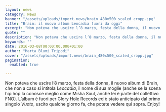 ```yaml
---
layout: news
category: News
banner: "/assets/uploads/import.news/brain_480x500_scaled_cropp.jpg"
title: "Brain: il nuovo album Leocadia fuori da oggi"
excerpt: "Non poteva che uscire l’8 marzo, festa della donna, il nuovo album di Brain, che non a caso si intitola Leocadia, il nome di sua moglie (anche se la scena hip hop la conosce meglio come Misha Soul, anche lei è parte del collettivo FNO). L’album è fuori per Glory Hole Records ed è stato anticipato [&hellip"
quote: ""
description: "Non poteva che uscire l’8 marzo, festa della donna, il nuovo album di Brain, che non a caso si intitola Leocadia, il nome di sua moglie (anche se la scena hip hop la conosce meglio come Misha Soul, anche lei è parte del collettivo FNO). L’album è fuori per Glory Hole Records ed è stato anticipato [&hellip"
keywords: ""
date: 2016-03-08T00:00:00.000+01:00
author: "Marta Blumi Tripodi"
cover: "/assets/uploads/import.news/brain_480x500_scaled_cropp.jpg"
pagination:
  enabled: true

---
```


Non poteva che uscire l’8 marzo, festa della donna, il nuovo album di Brain, che non a caso si intitola _Leocadia_, il nome di sua moglie (anche se la scena hip hop la conosce meglio come Misha Soul, anche lei è parte del collettivo FNO). L’album è fuori per Glory Hole Records ed è stato anticipato dal primo singolo _Vuoto_, uscito qualche giorno fa, che potete vedere qui sopra. Enjoy!